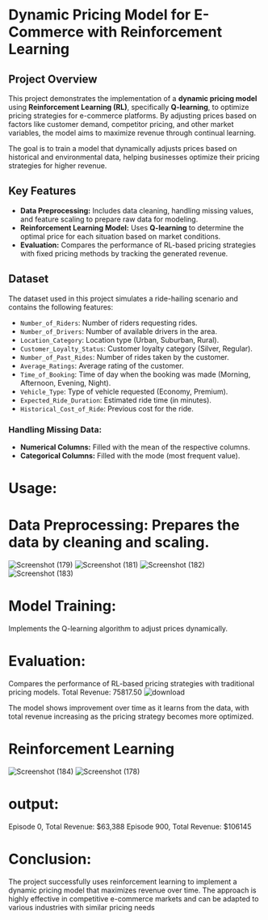  # Dynamic Pricing Model for E-Commerce with Reinforcement Learning
## Project Overview
This project demonstrates the implementation of a **dynamic pricing model** using **Reinforcement Learning (RL)**, specifically **Q-learning**, to optimize pricing strategies for e-commerce platforms. By adjusting prices based on factors like customer demand, competitor pricing, and other market variables, the model aims to maximize revenue through continual learning.

The goal is to train a model that dynamically adjusts prices based on historical and environmental data, helping businesses optimize their pricing strategies for higher revenue.

## Key Features
- **Data Preprocessing:** Includes data cleaning, handling missing values, and feature scaling to prepare raw data for modeling.
- **Reinforcement Learning Model:** Uses **Q-learning** to determine the optimal price for each situation based on market conditions.
- **Evaluation:** Compares the performance of RL-based pricing strategies with fixed pricing methods by tracking the generated revenue.
 
 
## Dataset
The dataset used in this project simulates a ride-hailing scenario and contains the following features:
- `Number_of_Riders`: Number of riders requesting rides.
- `Number_of_Drivers`: Number of available drivers in the area.
- `Location_Category`: Location type (Urban, Suburban, Rural).
- `Customer_Loyalty_Status`: Customer loyalty category (Silver, Regular).
- `Number_of_Past_Rides`: Number of rides taken by the customer.
- `Average_Ratings`: Average rating of the customer.
- `Time_of_Booking`: Time of day when the booking was made (Morning, Afternoon, Evening, Night).
- `Vehicle_Type`: Type of vehicle requested (Economy, Premium).
- `Expected_Ride_Duration`: Estimated ride time (in minutes).
- `Historical_Cost_of_Ride`: Previous cost for the ride.

### Handling Missing Data:
- **Numerical Columns:** Filled with the mean of the respective columns.
- **Categorical Columns:** Filled with the mode (most frequent value).

# Usage:
# Data Preprocessing: Prepares the data by cleaning and scaling.
![Screenshot (179)](https://github.com/user-attachments/assets/b5013afb-cba8-4f70-9980-36f58fc83100)
![Screenshot (181)](https://github.com/user-attachments/assets/59d46229-9c3d-43ec-b3bb-62d5dd40f722)
![Screenshot (182)](https://github.com/user-attachments/assets/f4d8083f-5c40-4fca-934a-991766e0fef0)
![Screenshot (183)](https://github.com/user-attachments/assets/b07129e7-f3bb-421f-b0e0-3a4bf1d4e2b1)




# Model Training:  
Implements the Q-learning algorithm to adjust prices dynamically.

# Evaluation:
Compares the performance of RL-based pricing strategies with traditional pricing models.
Total Revenue: 75817.50
![download](https://github.com/user-attachments/assets/df89b75a-08d9-427e-bc1f-5e4ee5e64440)

The model shows improvement over time as it learns from the data, with total revenue increasing as the pricing strategy becomes more optimized. 
# Reinforcement Learning
![Screenshot (184)](https://github.com/user-attachments/assets/48824aea-bc3a-4734-86a4-5ed124c70125)
![Screenshot (178)](https://github.com/user-attachments/assets/83eb2d97-c237-4503-b46b-fe0b801859ed)


# output: 
Episode 0, Total Revenue: $63,388
Episode 900, Total Revenue: $106145



# Conclusion:
The project successfully uses reinforcement learning to implement a dynamic pricing model that maximizes revenue over time. The approach is highly effective in competitive e-commerce markets and can be adapted to various industries with similar pricing needs

